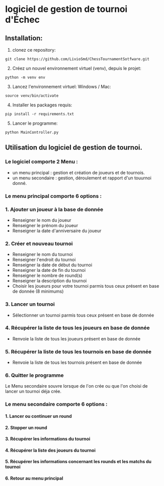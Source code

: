 # logiciel de gestion de tournoi d'Échec

## Installation:
1. clonez ce repository:
```
git clone https://github.com/LivioSmd/ChessTournamentSotfware.git
```
2. Créez un nouvel environnement virtuel (venv), depuis le projet:
```
python -m venv env
```
3. Lancez l'environnement virtuel:
Windows / Mac:
```
source venv/bin/activate
```

4. Installer les packages requis:
```
pip install -r requirements.txt
```

5. Lancer le programme:
```
python MainController.py
```

## Utilisation du logiciel de gestion de tournoi.
### Le logiciel comporte 2 Menu : 
- un menu principal : gestion et création de joueurs et de tournois.
- un menu secondaire : gestion, déroulement et rapport d'un touurnoi donné.

### Le menu principal comporte 6 options :
### 1. Ajouter un joueur à la base de donnée
- Renseigner le nom du joueur
- Renseigner le prénom du joueur
- Renseigner la date d'anniversaire du joueur
### 2. Créer et nouveau tournoi
- Renseigner le nom du tournoi
- Renseigner l'endroit du tournoi
- Renseigner la date de début du tournoi
- Renseigner la date de fin du tournoi
- Renseigner le nombre de round(s)
- Renseigner la description du tournoi
- Choisir les joueurs pour votre tournoi parmis tous ceux présent en base de donnée (8 minimums)
### 3. Lancer un tournoi
- Sélectionner un tournoi parmis tous ceux présent en base de donnée
### 4. Récupérer la liste de tous les joueurs en base de donnée
- Renvoie la liste de tous les joueurs présent en base de donnée
### 5. Récupérer la liste de tous les tournois en base de donnée
- Renvoie la liste de tous les tournois présent en base de donnée
### 6. Quitter le programme

Le Menu secondaire souvre lorsque de l'on crée ou que l'on choisi de lancer un tournoi déja crée.

### Le menu secondaire comporte 6 options :
#### 1. Lancer ou continuer un round
#### 2. Stopper un round
#### 3. Récupérer les informations du tournoi
#### 4. Récupérer la liste des joueurs du tournoi
#### 5. Récupérer les informations concernant les rounds et les matchs du tournoi
#### 6. Retour au menu principal
